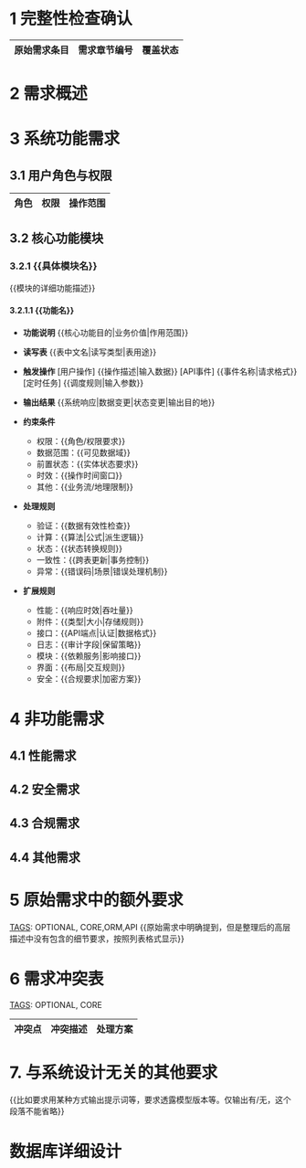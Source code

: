 # 1 完整性检查确认

[TAGS]: OPTIONAL

| 原始需求条目 | 需求章节编号 | 覆盖状态 |
|--------|--------|------|

# 2 需求概述

[TAGS]: CORE

# 3 系统功能需求

## 3.1 用户角色与权限

| 角色 | 权限 | 操作范围 |
|----|----|------|

## 3.2 核心功能模块

### 3.2.1 {{具体模块名}}

[TAGS]: DYNAMIC,MENU,ORM,API
{{模块的详细功能描述}}

#### 3.2.1.1 {{功能名}}

[TAGS]: OPTIONAL

- **功能说明**
  {{核心功能目的|业务价值|作用范围}}

- **读写表**
  {{表中文名|读写类型|表用途}}

- **触发操作**
  [用户操作] {{操作描述|输入数据}}
  [API事件] {{事件名称|请求格式}}
  [定时任务] {{调度规则|输入参数}}

- **输出结果**
  {{系统响应|数据变更|状态变更|输出目的地}}

- **约束条件**
  - 权限：{{角色/权限要求}}
  - 数据范围：{{可见数据域}}
  - 前置状态：{{实体状态要求}}
  - 时效：{{操作时间窗口}}
  - 其他：{{业务流/地理限制}}

- **处理规则**
  - 验证：{{数据有效性检查}}
  - 计算：{{算法|公式|派生逻辑}}
  - 状态：{{状态转换规则}}
  - 一致性：{{跨表更新|事务控制}}
  - 异常：{{错误码|场景|错误处理机制}}

- **扩展规则**
  - 性能：{{响应时效|吞吐量}}
  - 附件：{{类型|大小|存储规则}}
  - 接口：{{API端点|认证|数据格式}}
  - 日志：{{审计字段|保留策略}}
  - 模块：{{依赖服务|影响接口}}
  - 界面：{{布局|交互规则}}
  - 安全：{{合规要求|加密方案}}

# 4 非功能需求

## 4.1 性能需求

## 4.2 安全需求

## 4.3 合规需求

[TAGS]: OPTIONAL

## 4.4 其他需求

[TAGS]: OPTIONAL

# 5 原始需求中的额外要求

[TAGS]: OPTIONAL, CORE,ORM,API
{{原始需求中明确提到，但是整理后的高层描述中没有包含的细节要求，按照列表格式显示}}

# 6 需求冲突表

[TAGS]: OPTIONAL, CORE

| 冲突点 | 冲突描述 | 处理方案 |
|-----|------|------|

# 7. 与系统设计无关的其他要求

[TAGS]: OPTIONAL
{{比如要求用某种方式输出提示词等，要求透露模型版本等。仅输出有/无，这个段落不能省略}}

# 数据库详细设计

[TAGS]: DETAIL,OPTIONAL,CORE,ORM
